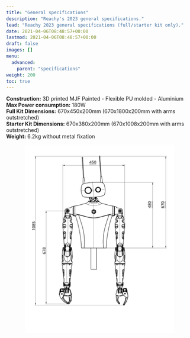 ```yaml
---
title: "General specifications"
description: "Reachy's 2023 general specifications."
lead: "Reachy 2023 general specifications (full/starter kit only)."
date: 2021-04-06T08:48:57+00:00
lastmod: 2021-04-06T08:48:57+00:00
draft: false
images: []
menu:
  advanced:
    parent: "specifications"
weight: 200
toc: true
---
```


**Construction:** 3D printed MJF Painted - Flexible PU molded - Aluminium   
**Max Power consumption:** 180W   
**Full Kit Dimensions:** 670x450x200mm (670x1800x200mm with arms outstretched)   
**Starter Kit Dimensions:** 670x380x200mm (670x1008x200mm with arms outstretched)    
**Weight:** 6.2kg without metal fixation   

<p align="center">
  <img src="reachy_schematic.png" alt="drawing" width="80%"/>
</p>

